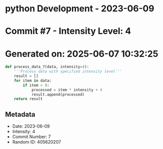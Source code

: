 ﻿# python Development - 2023-06-09
# Commit #7 - Intensity Level: 4
# Generated on: 2025-06-07 10:32:25
```python
def process_data_7(data, intensity=4):
    '''Process data with specified intensity level'''
    result = []
    for item in data:
        if item > 0:
            processed = item * intensity + 4
            result.append(processed)
    return result
```
## Metadata
- Date: 2023-06-09
- Intensity: 4
- Commit Number: 7
- Random ID: 405620207

